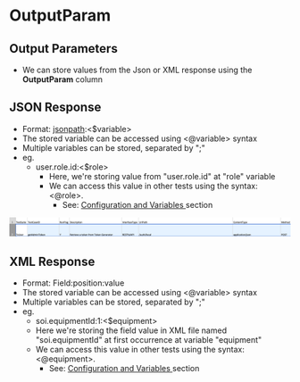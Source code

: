 # OutputParam

## Output Parameters

* We can store values from the Json or XML response using the **OutputParam** column

## JSON Response

* Format: [jsonpath](https://docs.autonomx.io/service-level-testing/interface/rest-api/json-path):&lt;$variable&gt; 
* The stored variable can be accessed using &lt;@variable&gt; syntax
* Multiple variables can be stored, separated by ";" 
* eg. 
  * user.role.id:&lt;$role&gt;
    * Here, we're storing value from "user.role.id" at "role" variable
    * We can access this value in other tests using the syntax: &lt;@role&gt;.
      * See: [Configuration and Variables ](https://docs.autonomx.io/service-level-testing/features/configuration#accessing-config-values)section

![](../../.gitbook/assets/image%20%2850%29.png)

## XML Response

* Format: Field:position:value
* The stored variable can be accessed using &lt;@variable&gt; syntax
* Multiple variables can be stored, separated by ";" 
* eg.
  * soi.equipmentId:1:&lt;$equipment&gt;
  * Here we're storing the field value in XML file named "soi.equipmentId" at first occurrence at variable "equipment"
  * We can access this value in other tests using the syntax: &lt;@equipment&gt;.
    * See: [Configuration and Variables ](https://docs.autonomx.io/service-level-testing/features/configuration#accessing-config-values)section



